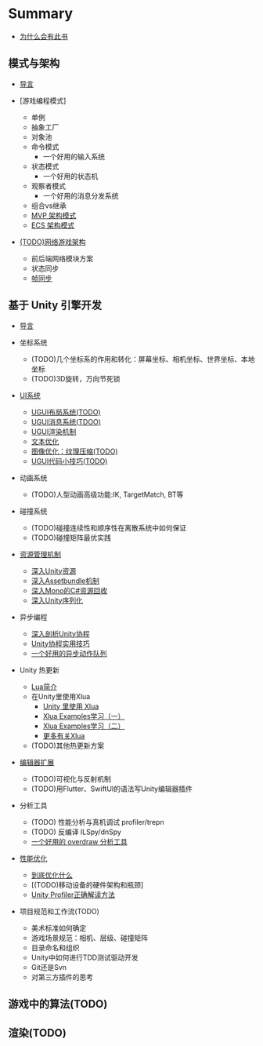 # Summary

* [为什么会有此书](README.md)


## 模式与架构

* [导言](CodePattern/README.md)

* [游戏编程模式]
  * 单例
  * 抽象工厂
  * 对象池
  * 命令模式
    * 一个好用的输入系统
  * 状态模式
    * 一个好用的状态机
  * 观察者模式
    * 一个好用的消息分发系统
  * 组合vs继承
  * [MVP 架构模式](CodePattern/MVP_ArchitecturePattern.md)
  * [ECS 架构模式](CodePattern/ECS_ArchitecturePattern.md)


* [(TODO)网络游戏架构](Network/README.md)
  * 前后端网络模块方案
  * 状态同步
  * [帧同步](Network/FrameLockStepSync.md)


## 基于 Unity 引擎开发

* [导言](Unity/README.md)

* 坐标系统
  * (TODO)几个坐标系的作用和转化：屏幕坐标、相机坐标、世界坐标、本地坐标
  * (TODO)3D旋转，万向节死锁


* [UI系统](Unity/UGUI/README.md)
  * [UGUI布局系统(TODO)](Unity/UGUI/UGUILayoutSystem.md)
  * [UGUI消息系统(TDOO)](Unity/UGUI/UGUIEventSystem.md)
  * [UGUI渲染机制](Unity/UGUI/UGUIRenderSystem.md)
  * [文本优化](Unity/UGUI/UGUIOptimization_TextFont.md)
  * [图像优化：纹理压缩(TODO)](Unity/UGUI/UGUIOptimization_TextureCompression.md)
  * [UGUI代码小技巧(TODO)](Unity/UGUI/UGUITipsOnHowTo.md)


* 动画系统
  * (TODO)人型动画高级功能:IK, TargetMatch, BT等


* 碰撞系统
  * (TODO)碰撞连续性和顺序性在离散系统中如何保证
  * (TODO)碰撞矩阵最优实践

* [资源管理机制](Unity/Asset/README.md)
  * [深入Unity资源](Unity/Asset/DiveIntoUnityAsset.md)
  * [深入Assetbundle机制](Unity/Asset/DiveIntoAssetBundle.md)
  * [深入Mono的C\#资源回收](Unity/Asset/DiveIntoMonoCsharpGC.md)
  * [深入Unity序列化](Unity/Asset/DiveIntoUnitySerialization.md)


* 异步编程
  * [深入剖析Unity协程](Unity/Coroutine/DiveIntoUnityCoroutine.md)
  * [Unity协程实用技巧](Unity/Coroutine/CodeHappilyWithUnityCoroutine.md)
  * [一个好用的异步动作队列](Unity/Coroutine/CreateUsefulActionSequence.md)


* Unity 热更新
  * [Lua简介](Lua/Lang/LuaNotes.md)
  * 在Unity里使用Xlua
    * [Unity 里使用 Xlua](Lua/Xlua/CodeHappierWithXlua.md)
    * [Xlua Examples学习（一）](Lua/Xlua/XluaExampleNotes.md)
    * [Xlua Examples学习（二）](Lua/Xlua/XluaExampleNotes02.md)
    * [更多有关Xlua](Lua/Xlua/XluaMoreInfo.md)
  * (TODO)其他热更新方案


* [编辑器扩展](Unity/EditorExtension/README.md)
  * (TODO)可视化与反射机制
  * (TODO)用Flutter、SwiftUI的语法写Unity编辑器插件

* 分析工具
  * (TODO) 性能分析与真机调试 profiler/trepn
  * (TODO) 反编译 ILSpy/dnSpy
  * [一个好用的 overdraw 分析工具]()

* [性能优化](Unity/PerformanceOptimizition/README.md)
  * [到底优化什么](Unity/PerformanceOptimizition/WhatToOptimize.md)
  * [(TODO)移动设备的硬件架构和瓶颈]
  * [Unity Profiler正确解读方法](Unity/PerformanceOptimizition/HowToUseProfilerCorrectly.md)

* 项目规范和工作流(TODO)
  * 美术标准如何确定
  * 游戏场景规范：相机、层级、碰撞矩阵
  * 目录命名和组织
  * Unity中如何进行TDD测试驱动开发
  * Git还是Svn
  * 对第三方插件的思考





## 游戏中的算法(TODO)

## 渲染(TODO)
